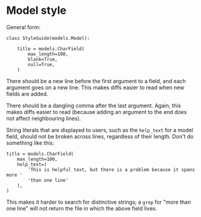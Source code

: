 # Model style

General form:

```
class StyleGuide(models.Model):

    title = models.CharField(
        max_length=100,
        blank=True,
        null=True,
    )
```

There should be a new line before the first argument to a field, and each argument goes on a new line. This makes diffs easier to read when new fields are added.

There should be a dangling comma after the last argument. Again, this makes diffs easier to read (because adding an argument to the end does not affect neighbouring lines).

String literals that are displayed to users, such as the `help_text` for a model field, should not be broken across lines, regardless of their length. Don't do something like this:

```
title = models.CharField(
    max_length=100,
    help_text=(
        'This is helpful text, but there is a problem because it spans more '
        'than one line'
    ),
)
```

This makes it harder to search for distinctive strings; a `grep` for "more than one line" will not return the file in which the above field lives.
